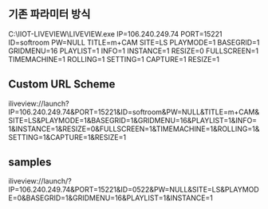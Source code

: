


## 기존 파라미터 방식 

C:\IIOT-LIVEVIEW\LIVEVIEW.exe IP=106.240.249.74 PORT=15221 ID=softroom PW=NULL TITLE=m+CAM SITE=LS PLAYMODE=1 BASEGRID=1 GRIDMENU=16 PLAYLIST=1 INFO=1 INSTANCE=1 RESIZE=0 FULLSCREEN=1 TIMEMACHINE=1 ROLLING=1 SETTING=1 CAPTURE=1 RESIZE=1 

## Custom URL Scheme 

iliveview://launch?IP=106.240.249.74&PORT=15221&ID=softroom&PW=NULL&TITLE=m+CAM&SITE=LS&PLAYMODE=1&BASEGRID=1&GRIDMENU=16&PLAYLIST=1&INFO=1&INSTANCE=1&RESIZE=0&FULLSCREEN=1&TIMEMACHINE=1&ROLLING=1&SETTING=1&CAPTURE=1&RESIZE=1

## samples 
iliveview://launch/?IP=106.240.249.74&PORT=15221&ID=0522&PW=NULL&SITE=LS&PLAYMODE=0&BASEGRID=1&GRIDMENU=16&PLAYLIST=1&INSTANCE=1
